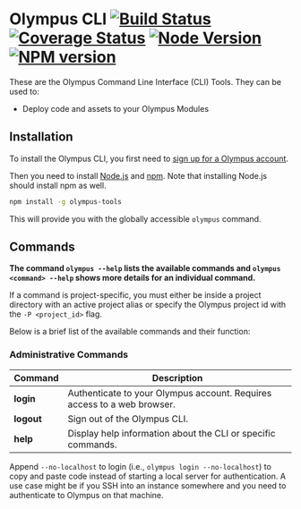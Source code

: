# Olympus CLI [![Build Status](https://travis-ci.org/olympus-packages/olympus-tools.svg?branch=master)](https://travis-ci.org/olympus-packages/olympus-tools) [![Coverage Status](https://img.shields.io/coveralls/olympus-packages/olympus-tools.svg?branch=master&style=flat)](https://coveralls.io/r/olympus-packages/olympus-tools) [![Node Version](https://img.shields.io/node/v/olympus-tools.svg)](https://www.npmjs.com/package/olympus-tools) [![NPM version](https://badge.fury.io/js/olympus-tools.svg)](http://badge.fury.io/js/firebase-tools)

These are the Olympus Command Line Interface (CLI) Tools. They can be used to:

* Deploy code and assets to your Olympus Modules

## Installation

To install the Olympus CLI, you first need to [sign up for a Olympus account](https://https://olympus-1bd1a.firebaseapp.com/).

Then you need to install [Node.js](http://nodejs.org/) and [npm](https://npmjs.org/). Note that installing Node.js should install npm as well.

```bash
npm install -g olympus-tools
```

This will provide you with the globally accessible `olympus` command.


## Commands

**The command `olympus --help` lists the available commands and `olympus <command> --help` shows more details for an individual command.**

If a command is project-specific, you must either be inside a project directory with an
active project alias or specify the Olympus project id with the `-P <project_id>` flag.

Below is a brief list of the available commands and their function:

### Administrative Commands

Command | Description
------- | -----------
**login** | Authenticate to your Olympus account. Requires access to a web browser.
**logout** | Sign out of the Olympus CLI.
**help** | Display help information about the CLI or specific commands.

Append `--no-localhost` to login (i.e., `olympus login --no-localhost`) to copy and paste code instead of starting a local server for authentication. A use case might be if you SSH into an instance somewhere and you need to authenticate to Olympus on that machine.